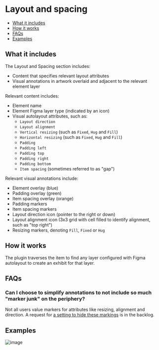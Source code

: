 # Layout and spacing

* [What it includes](#whatitincludes)
* [How it works](#howitworks)
* [FAQs](#faqs)
* [Examples](#examples)

## What it includes <a id="whatitincludes"></a>

The Layout and Spacing section includes:
* Content that specifies relevant layout attributes
* Visual annotations in artwork overlaid and adjacent to the relevant element layer

Relevant content includes:
* Element name
* Element Figma layer type (indicated by an icon)
* Visual autolayout attributes, such as:
  * `Layout direction`
  * `Layout alignment`
  * `Vertical resizing` (such as `Fixed`, `Hug` and `Fill`)
  * `Horizontal resizing` (such as `Fixed`, `Hug` and `Fill`)
  * `Padding`
  * `Padding left`
  * `Padding top`
  * `Padding right`
  * `Padding bottom`
  * `Item spacing` (sometimes referred to as "gap")

Relevant visual annotations include:
* Element overlay (blue)
* Padding overlay (green)
* Item spacing overlay (orange)
* Padding markers
* Item spacing markers
* Layout direction icon (pointer to the right or down)
* Layout alignment icon (3x3 grid with cell filled to identify alignment, such as "top right")
* Resizing markers, denoting `Fill`, `Fixed` or `Hug`

## How it works <a id="howitworks"></a>

The plugin traverses the item to find any layer configured with Figma autolayout to create an exhibit for that layer.

## FAQs <a id="faqs"></a>

### Can I choose to simplify annotations to not include so much "marker junk" on the periphery?

Not all users value markers for attributes like resizing, alignment and direction. A request for [a setting to hide these markings](https://github.com/EightShapes/specs-plugin/issues/79) is in the backlog.

## Examples <a id="examples"></a>
![image](https://github.com/EightShapes/specs-plugin/assets/1165904/a2ccab12-d9fb-4b96-b351-b92c9747edad)
